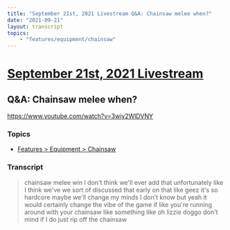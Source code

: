```yaml
---
title: "September 21st, 2021 Livestream Q&A: Chainsaw melee when?"
date: "2021-09-21"
layout: transcript
topics:
    - "features/equipment/chainsaw"
---
```

# [September 21st, 2021 Livestream](../2021-09-21.md)
## Q&A: Chainsaw melee when?
https://www.youtube.com/watch?v=3wiy2WlDVNY

### Topics
* [Features > Equipment > Chainsaw](../topics/features/equipment/chainsaw.md)

### Transcript

> chainsaw melee win I don't think we'll ever add that unfortunately like I think we've we sort of discussed that early on that like geez it's so hardcore maybe we'll change my minds I don't know but yeah it would certainly change the vibe of the game if like you're running around with your chainsaw like something like oh lizzie doggo don't mind if I do just rip off the chainsaw
